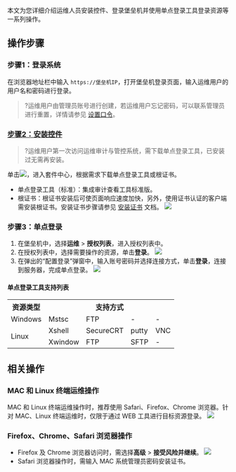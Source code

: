 
本文为您详细介绍运维人员安装控件、登录堡垒机并使用单点登录工具登录资源等一系列操作。


## 操作步骤
### 步骤1：登录系统
在浏览器地址栏中输入 `https://堡垒机IP`，打开堡垒机登录页面，输入运维用户的用户名和密码进行登录。
>?运维用户由管理员账号进行创建，若运维用户忘记密码，可以联系管理员进行重置，详情请参见 [设置口令](https://cloud.tencent.com/document/product/1025/41852)。

### [步骤2：安装控件](id:step1)
>?运维用户第一次访问运维审计与管控系统，需下载单点登录工具，已安装过无需再安装。

单击<img src=" https://main.qcloudimg.com/raw/d4771d26b0d0d7cf65834db2abcb0e35.png"  style="margin:0;">，进入套件中心，根据需求下载单点登录工具或根证书。
- 单点登录工具（标准）：集成审计查看工具标准版。
- 根证书：根证书安装后可使页面响应速度加快，另外，使用证书认证的客户端需安装根证书。安装证书步骤请参见 [安装证书](https://cloud.tencent.com/document/product/1025/33152) 文档。
![](https://main.qcloudimg.com/raw/66a180f9059323b98aa6efa4272ebd16.png)
 
### 步骤3：单点登录
1. 在堡垒机中，选择**运维** > **授权列表**，进入授权列表中。
2. 在授权列表中，选择需要操作的资源，单击**登录**。
![](https://main.qcloudimg.com/raw/1bc5d12cf21f260e9c263fc418a5efdc.png)
3. 在弹出的“配置登录”弹窗中，输入账号密码并选择连接方式，单击**登录**，连接到服务器，完成单点登录。
 ![](https://main.qcloudimg.com/raw/195d7a4be59b86f4b400cbb20fe65d14.png)
#### 单点登录工具支持列表
<table>
   <tr>
      <th>资源类型</th>
      <th colspan="4">支持方式</th>
   </tr>
   <tr>
      <td>Windows</td>
      <td>Mstsc</td>
      <td>FTP</td>
      <td>-</td>
      <td>-</td>
   </tr>
   <tr>
      <td rowspan="2">Linux</td>
      <td>Xshell</td>
      <td>SecureCRT</td>
      <td>putty</td>
      <td>VNC</td>
   </tr>
   <tr>
      <td>Xwindow</td>
      <td>FTP</td>
      <td>SFTP</td>
      <td>-</td>
   </tr>
</table>

## 相关操作

### MAC 和 Linux 终端运维操作

MAC 和 Linux 终端运维操作时，推荐使用 Safari、Firefox、Chrome 浏览器。针对 MAC、Linux 终端运维时，仅限于通过 WEB 工具进行目标资源登录。
![](https://main.qcloudimg.com/raw/0f47eb536a138c4f84fa98fbd2f474bb.png)

### Firefox、Chrome、Safari 浏览器操作

- Firefox 及 Chrome 浏览器访问时，需选择**高级** > **接受风险并继续**。
![](https://main.qcloudimg.com/raw/4211957fd05386ca2ea3f7bd399660ad.jpeg)
- Safari 浏览器操作时，需输入 MAC 系统管理员密码安装证书。
